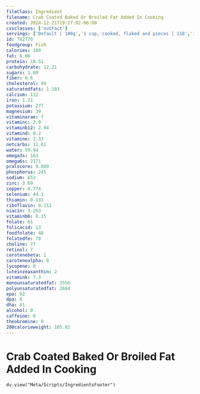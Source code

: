 ```yaml
---
fileClass: Ingredient
filename: Crab Coated Baked Or Broiled Fat Added In Cooking
created: 2024-12-21T19:27:02-06:00
cssclasses: ['nutFact']
servings: ['Default | 100g','1 cup, cooked, flaked and pieces | 118','1 pacific (1 lb live weight) (yield after cooking, shell removed) | 113','1 medium blue (atlantic) (6 oz live wt) (yield after cooking, shell removed) | 48','1 crab (7 oz live weight) (yield after cooking, shell removed) | 52','1 medium crab, nfs (yield after cooking, shell removed) | 48','1 leg claw (cooked, shell removed), nfs | 9','1 king crab leg, 19" (cooked, shell removed) | 119','1 snow crab leg (cooked, shell removed) | 10','1 snow crab, body section with 3 legs, cooked, shell removed | 54']
id: 782770
foodgroup: Fish
calories: 189
fat: 6.86
protein: 18.51
carbohydrate: 12.21
sugars: 1.09
fiber: 0.6
cholesterol: 89
saturatedfats: 1.183
calcium: 112
iron: 1.21
potassium: 277
magnesium: 39
vitaminarae: 7
vitaminc: 2.9
vitaminb12: 2.94
vitamind: 0.2
vitamine: 2.33
netcarbs: 11.61
water: 59.94
omega3s: 163
omega6s: 2171
pralscore: 9.809
phosphorus: 245
sodium: 652
zinc: 3.69
copper: 0.774
selenium: 44.1
thiamin: 0.131
riboflavin: 0.153
niacin: 3.263
vitaminb6: 0.15
folate: 61
folicacid: 13
foodfolate: 48
folatedfe: 70
choline: 77
retinol: 7
carotenebeta: 1
carotenealpha: 0
lycopene: 0
luteinzeaxanthin: 2
vitamink: 7.3
monounsaturatedfat: 2556
polyunsaturatedfat: 2684
epa: 92
dpa: 8
dha: 61
alcohol: 0
caffeine: 0
theobromine: 0
200calorieweight: 105.82
---
```


# Crab Coated Baked Or Broiled Fat Added In Cooking

```dataviewjs
dv.view("Meta/Scripts/IngredientsFooter")
```
